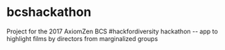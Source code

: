 # bcshackathon
Project for the 2017 AxiomZen BCS #hackfordiversity hackathon -- app to highlight films by directors from marginalized groups

